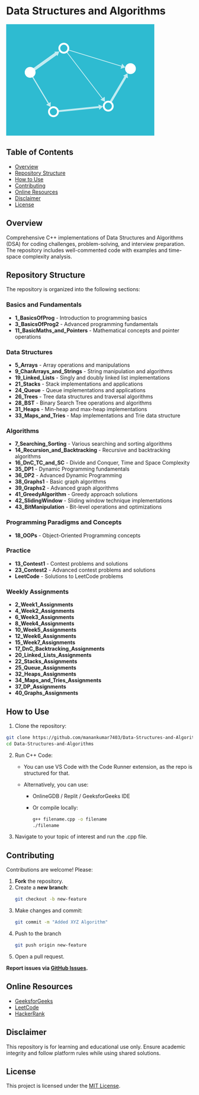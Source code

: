 # Data Structures and Algorithms

![DSA Animation](./animation.gif)

## Table of Contents

- [Overview](#overview)
- [Repository Structure](#repository-structure)
- [How to Use](#how-to-use)
- [Contributing](#contributing)
- [Online Resources](#online-resources)
- [Disclaimer](#disclaimer)
- [License](#license)

## Overview

Comprehensive C++ implementations of Data Structures and Algorithms (DSA) for coding challenges, problem-solving, and interview preparation. The repository includes well-commented code with examples and time-space complexity analysis.

## Repository Structure

The repository is organized into the following sections:

### Basics and Fundamentals
- **1_BasicsOfProg** - Introduction to programming basics
- **3_BasicsOfProg2** - Advanced programming fundamentals
- **11_BasicMaths_and_Pointers** - Mathematical concepts and pointer operations

### Data Structures
- **5_Arrays** - Array operations and manipulations
- **9_CharArrays_and_Strings** - String manipulation and algorithms
- **19_Linked_Lists** - Singly and doubly linked list implementations
- **21_Stacks** - Stack implementations and applications
- **24_Queue** - Queue implementations and applications
- **26_Trees** - Tree data structures and traversal algorithms
- **28_BST** - Binary Search Tree operations and algorithms
- **31_Heaps** - Min-heap and max-heap implementations
- **33_Maps_and_Tries** - Map implementations and Trie data structure

### Algorithms
- **7_Searching_Sorting** - Various searching and sorting algorithms
- **14_Recursion_and_Backtracking** - Recursive and backtracking algorithms
- **16_DnC_TC_and_SC** - Divide and Conquer, Time and Space Complexity
- **35_DP1** - Dynamic Programming fundamentals
- **36_DP2** - Advanced Dynamic Programming
- **38_Graphs1** - Basic graph algorithms
- **39_Graphs2** - Advanced graph algorithms
- **41_GreedyAlgorithm** - Greedy approach solutions
- **42_SlidingWindow** - Sliding window technique implementations
- **43_BitManipulation** - Bit-level operations and optimizations

### Programming Paradigms and Concepts
- **18_OOPs** - Object-Oriented Programming concepts

### Practice
- **13_Contest1** - Contest problems and solutions
- **23_Contest2** - Advanced contest problems and solutions
- **LeetCode** - Solutions to LeetCode problems

### Weekly Assignments
- **2_Week1_Assignments**
- **4_Week2_Assignments**
- **6_Week3_Assignments**
- **8_Week4_Assignments**
- **10_Week5_Assignments**
- **12_Week6_Assignments**
- **15_Week7_Assignments**
- **17_DnC_Backtracking_Assignments**
- **20_Linked_Lists_Assignments**
- **22_Stacks_Assignments**
- **25_Queue_Assignments**
- **32_Heaps_Assignments**
- **34_Maps_and_Tries_Assignments**
- **37_DP_Assignments**
- **40_Graphs_Assignments**

## How to Use

1. Clone the repository:
```bash
git clone https://github.com/manankumar7403/Data-Structures-and-Algorithms.git
cd Data-Structures-and-Algorithms
```

2. Run C++ Code:
    - You can use VS Code with the Code Runner extension, as the repo is structured for that.

    - Alternatively, you can use:

        - OnlineGDB / Replit / GeeksforGeeks IDE

        - Or compile locally:
            ```bash
            g++ filename.cpp -o filename
            ./filename
            ```

3. Navigate to your topic of interest and run the .cpp file.


## Contributing

Contributions are welcome! Please:
1. **Fork** the repository.
2. Create a **new branch**:  
   ```bash
   git checkout -b new-feature
   ```
3. Make changes and commit:
   ```bash
   git commit -m "Added XYZ Algorithm"
   ```
4. Push to the branch
   ```bash
   git push origin new-feature
   ```
5. Open a pull request.

**Report issues via [GitHub Issues](https://github.com/manankumar7403/Data-Structures-and-Algorithms/issues).**


## Online Resources
- [GeeksforGeeks](https://www.geeksforgeeks.org/)
- [LeetCode](https://leetcode.com/)
- [HackerRank](https://www.hackerrank.com/)


## Disclaimer

This repository is for learning and educational use only. Ensure academic integrity and follow platform rules while using shared solutions.

## License

This project is licensed under the [MIT License](LICENSE).
